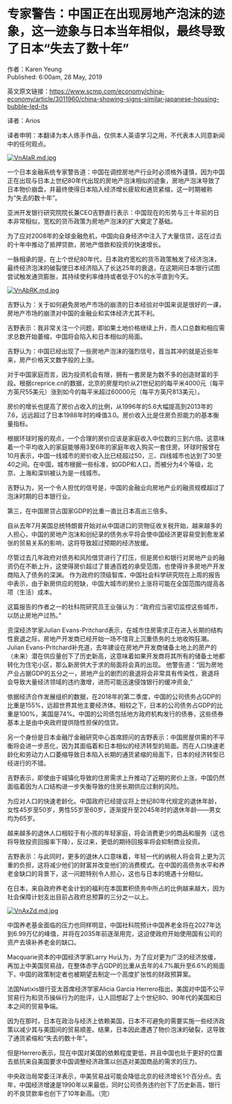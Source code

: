 专家警告：中国正在出现房地产泡沫的迹象，这一迹象与日本当年相似，最终导致了日本“失去了数十年”
=
作者：Karen Yeung  
Published: 6:00am, 28 May, 2019

英文原文链接：https://www.scmp.com/economy/china-economy/article/3011960/china-showing-signs-similar-japanese-housing-bubble-led-its

译者：Arios

译者申明：本翻译为本人练手作品，仅供本人英语学习之用，不代表本人同意新闻中的任何观点。

[![VnAIaR.md.jpg](https://s2.ax1x.com/2019/05/28/VnAIaR.md.jpg)](https://imgchr.com/i/VnAIaR)

一个日本金融系统专家警告道：中国在调控房地产行业时必须格外谨慎，因为中国正在出现与日本上世纪80年代出现的房地产泡沫相似的迹象，房地产泡沫导致了日本物价崩盘，并最终使得日本陷入经济增长疲软和通货紧缩，这一时期被称为“失去的数十年”。

亚洲开发银行研究院院长兼CEO吉野直行表示：中国现在的形势与三十年前的日本非常相似，宽松的货币政策为房地产泡沫的扩大奠定了基础。

为了应对2008年的全球金融危机，中国向自身经济中注入了大量信贷，这在过去的十年中推动了抵押贷款，房地产借款和投资的快速增长。

一脉相承的是，在上个世纪80年代，日本政府宽松的货币政策触发了经济泡沫，最终经济泡沫的破裂使日本经济陷入了长达25年的衰退，在这期间日本银行试图尝试触发通货膨胀，其持续使利率维持或者低于0%的水平直到今天。

[![VnAbRK.md.jpg](https://s2.ax1x.com/2019/05/28/VnAbRK.md.jpg)](https://imgchr.com/i/VnAbRK)

吉野认为：关于如何避免房地产市场的崩溃的日本经验对中国来说是很好的一课，房地产市场的崩溃对中国的金融业和实体经济尤其不利。

吉野表示：我非常关注一个问题，即如果土地价格继续上升，而人口总数和相应需求总数开始萎缩，中国将会陷入和日本相似的局面。

吉野认为：中国已经出现了一些房地产泡沫的强烈信号，首当其冲的就是近些年来，房产价格天文数字般的上涨。

对于中国家庭而言，因为投资机会有限，拥有一套房是为数不多的创造财富的手段。根据creprice.cn的数据，北京的房屋均价从21世纪初的每平米4000元（每平方英尺55美元）涨到如今的每平米超过60000元（每平方英尺813美元）。

房价的增长也提高了房价占收入的比例，从1996年的5.6大幅提高到2013年的7.6，远远超过了日本1988年时的峰值3.0。房价收入比是住房负担能力的基本衡量指标。

根据环球时报的观点，一个合理的房价应该是家庭收入中位数的三到六倍。这意味着一个平均收入的家庭能够用3至6年的家庭年收入购买一套住房。环球时报曾在10月表示，中国一线城市的房价收入比已经超过50，三、四线城市也达到了30至40之间。在中国，城市根据一些标准，如GDP和人口，而被分为4个等级，北京、上海和深圳被认为是一线城市。

吉野认为，另一个令人担忧的信号是，中国的金融业向房地产业的融资规模超过了泡沫时期的日本银行业。

第三，在中国房贷占国家GDP的比重一直比日本高出三倍多。

自从去年7月美国总统特朗普开始对从中国进口的货物征收关税开始，越来越多的人担心，中国的房地产泡沫和创纪录的债务水平将会使中国经济更容易受到愈发紧张的贸易关系的影响，这将导致超过预期的经济放缓。

尽管过去几年政府对债务和风险借贷进行了打压，但是房价和银行对房地产业的融资仍在不断上升，这使得房价超过了普通百姓的承受范围，也使得许多房地产开发商陷入了债务的深渊。
作为政府的顶级智库，中国社会科学研究院在上周的报告中表示，由于新房供应的短缺，中国大城市的房价上涨将可能在全国范围内提高各项（生活）成本。

这篇报告的作者之一的社科院研究员王业强认为：“政府应当密切监控这些城市，以防止房地产过热。”

资深经济学家Julian Evans-Pritchard表示，在城市住房需求正在进入长期的结构性衰退之际，房地产开发商已经开始一场不惜背上沉重债务的土地收购狂潮。Julian Evans-Pritchard补充道，去年建设在房地产开发商储备土地上的房产的（未来）潜在供应量创下了历史新高，这意味着如果开发商将其所有的储备土地都转化为住宅小区，那么新房供大于求的局面将会真的出现。
他警告道：“因为房地产业占据GDP的五分之一，房地产业的剧烈的衰退将会非常具有传染性，衰退将会导致大量经济领域的违约激增，进而可能迅速侵蚀银行的缓冲资金,”

依据经济合作发展组织的数据，在2018年的第二季度，中国的公司债务占GDP的比重是155%，远超世界其他主要经济体。相较之下，日本的公司债务占GDP的比重是100%，美国是74%。中国的公司债包括地方政府机构发行的债券，这些债券基本上是由中央政府提供隐性担保的信贷。

另一个身份是日本金融厅金融研究中心首席顾问的吉野表示：中国房屋供需的不平衡将会进一步恶化，因为其面临着和日本相似的经济转型的局面。而在人口快速老龄化和劳动力人口萎缩导致日本陷入长期的通货紧缩的局面下，日本的经济转型已经进行的不错。

吉野表示，即使由于城镇化导致的住房需求上升推动了近期的房价上涨，中国仍然面临着因为人口结构进一步失衡导致的住房长期供应过剩的风险。

为应对人口的快速老龄化。中国政府已经提议将上世纪80年代规定的退休年龄，女性45岁至50岁，男性55岁至60岁，逐渐提升至2045年时的退休年龄——男女均为65岁。 

越来越多的退休人口相较于有小孩的年轻家庭，将会消费更少的商品和服务（这也将导致投资回报率下降），反过来，更低的期待回报率将会抑制商业投资。

吉野表示：与此同时，更多的退休人口意味着，年轻一代的纳税人将会背上更为沉重的负担，这将减少他们的财富并改变他们的消费模式。在中国的高债务水平和养老金缺口的背景下，这一问题特别令人担心，这也与日本的境遇十分相似。

在日本，来自政府养老金计划的福利在本国累积债务中所占的比例越来越大，因为社会保障计划支出目前占政府总预算的三分之一以上。

[![VnAxZd.md.jpg](https://s2.ax1x.com/2019/05/28/VnAxZd.md.jpg)](https://imgchr.com/i/VnAxZd)

中国养老基金面临的压力也同样明显，中国社科院预计中国养老金将在2027年达到6.99万亿的峰值，并将在2035年前逐渐用完，这迫使政府开始使用国有公司的资产去填补养老金的缺口。

Macquarie资本的中国经济学家Larry Hu认为，为了应对更为广泛的经济放缓，再加上中美国贸易战，在整体赤字占GDP的比重从去年的4.7%飙升至6.6%的局面下，中国的政策制定者也被期望去制定一个高度扩张性的财政预算案。

法国Natixis银行亚太首席经济学家Alicia Garcia Herrero指出，美国对中国不公平贸易行为和货币操纵行为的批评，让人回想起了上个世纪80、90年代的美国和日本之间的贸易争端。

因为在那时，日本在政治与经济上依赖美国，日本不可避免的需要实施一些经济政策以减少其与美国间的贸易顺差。结果，日本因此遭遇了物价泡沫的破裂，这导致了通货紧缩和“失去的数十年”。

但是Herrero表示，现在中国对美国的依赖程度更低，并且中国也处于更好的位置去抵抗来自美国要求中国调整经济政策以创造对美国商品的需求的压力。

中央政治局常委汪洋表示，中美贸易战可能会降低北京的经济增长1个百分点。去年，中国经济增速是1990年以来最低，同时公司债务违约创下了历史新高，银行的不良贷款率也创下了10年新高。（完）
